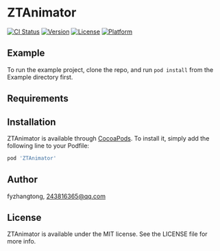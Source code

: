# ZTAnimator

[![CI Status](https://img.shields.io/travis/fyzhangtong/ZTAnimator.svg?style=flat)](https://travis-ci.org/fyzhangtong/ZTAnimator)
[![Version](https://img.shields.io/cocoapods/v/ZTAnimator.svg?style=flat)](https://cocoapods.org/pods/ZTAnimator)
[![License](https://img.shields.io/cocoapods/l/ZTAnimator.svg?style=flat)](https://cocoapods.org/pods/ZTAnimator)
[![Platform](https://img.shields.io/cocoapods/p/ZTAnimator.svg?style=flat)](https://cocoapods.org/pods/ZTAnimator)

## Example

To run the example project, clone the repo, and run `pod install` from the Example directory first.

## Requirements

## Installation

ZTAnimator is available through [CocoaPods](https://cocoapods.org). To install
it, simply add the following line to your Podfile:

```ruby
pod 'ZTAnimator'
```

## Author

fyzhangtong, 243816365@qq.com

## License

ZTAnimator is available under the MIT license. See the LICENSE file for more info.
